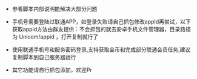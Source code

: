 * 参看脚本内部说明能解决大部分问题  
  
* 手机号需要登陆过联通APP，如登录失败请自己抓包修改appId再尝试，以下获取appid方法由群友提供：不会抓包的就去安卓手机文件管理器，目录路径为 Unicom/appid ，打开复制就行了  
  
* 使用联通手机号和服务密码登录,支持获取金币和完成部分联通会员任务,建议复制脚本到自己服务器运行  
  
* 其它功能请自行抓包添加，欢迎Pr  
  
